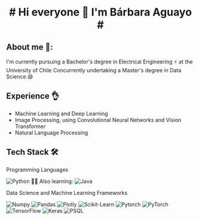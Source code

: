 <h1 align="center"> # Hi everyone 👋 I'm Bárbara Aguayo # </h1>

<!--
**bbra8aguayo/bbra8aguayo** is a ✨ _special_ ✨ repository because its `README.md` (this file) appears on your GitHub profile.

## About me 🤔:

- 🔭 I'm currently pursuing a Bachelor's degree in Electrical Engineering ⚡ at the University of Chile
Concurrently undertaking a Master's degree in Data Science.😄
- 🌱 I’m currently learning ...
- 👯 I’m looking to collaborate on ...
- 🤔 I’m looking for help with ...
- 💬 Ask me about ...
- 📫 How to reach me: ...
- 😄 Pronouns: ...
- ⚡ Fun fact: ...
-->

## About me 🤔:

I'm currently pursuing a Bachelor's degree in Electrical Engineering ⚡ at the University of Chile
Concurrently undertaking a Master's degree in Data Science.😄

## Experience 👌
- Machine Learning and Deep Learning
- Image Processing, using Convolutional Neural Networks and Vision Transformer
- Natural Language Processing 

## Tech Stack 🛠️

Programming Languages

![Python](https://img.shields.io/badge/Python-FFD43B?style=flat-square&logo=python&logoColor=blue)
👨‍🎓 Also learning: 
![Java](https://img.shields.io/badge/Java-ED8B00?style=for-the-badge&logo=openjdk&logoColor=white) 

Data Science and Machine Learning Frameworks

![Numpy](https://img.shields.io/badge/Numpy-777BB4?style=flat-square&logo=numpy&logoColor=white])
![Pandas](https://img.shields.io/badge/Pandas-2C2D72?style=flat-square&logo=pandas&logoColor=white])
![Plotly](https://img.shields.io/badge/Plotly-239120?style=flat-square&logo=plotly&logoColor=white])
![Scikit-Learn](https://img.shields.io/badge/scikit_learn-F7931E?style=flat-square&logo=scikit-learn&logoColor=white])
![Pytorch](https://img.shields.io/badge/PyTorch-EE4C2C?style=flat-square&logo=pytorch&logoColor=white])
![PyTorch](https://img.shields.io/badge/PyTorch-%23EE4C2C.svg?style=for-the-badge&logo=PyTorch&logoColor=white)
![TensorFlow](https://img.shields.io/badge/TensorFlow-%23FF6F00.svg?style=for-the-badge&logo=TensorFlow&logoColor=white)
![Keras](https://img.shields.io/badge/Keras-%23D00000.svg?style=for-the-badge&logo=Keras&logoColor=white)
![PSQL](https://img.shields.io/badge/PostgreSQL-316192?style=flat-square&logo=postgresql&logoColor=white)



